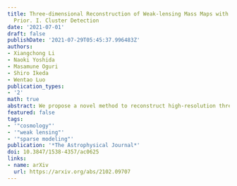```yaml
---
title: Three-dimensional Reconstruction of Weak-lensing Mass Maps with a Sparsity
  Prior. I. Cluster Detection
date: '2021-07-01'
draft: false
publishDate: '2021-07-29T05:45:37.996483Z'
authors:
- Xiangchong Li
- Naoki Yoshida
- Masamune Oguri
- Shiro Ikeda
- Wentao Luo
publication_types:
- '2'
math: true
abstract: We propose a novel method to reconstruct high-resolution three-dimensional mass maps using data from photometric weak-lensing surveys. We apply an adaptive LASSO algorithm to perform a sparsity-based reconstruction on the assumption that the underlying cosmic density field is represented by a sum of Navarro–Frenk–White halos. We generate realistic mock galaxy shear catalogs by considering the shear distortions from isolated halos for the configurations matched to the Subaru Hyper Suprime-Cam Survey with its photometric redshift estimates. We show that the adaptive method significantly reduces line-of-sight smearing that is caused by the correlation between the lensing kernels at different redshifts. Lensing clusters with lower mass limits of $10^{14.0}h^{−1}M_\odot$, $10^{14.7}h^{-1}M_\odot$, $10^{15.0}h^{−1}M_\odot$ can be detected with $1.5\sigma$ confidence at the low ($z<0.3$), median ($0.3\le z < 0.6$), and high ($0.6 \le z < 0.85$) redshifts, respectively, with an average false detection rate of $0.022$ deg$^{-2}$. The estimated redshifts of the detected clusters are systematically lower than the true values by $\Delta z \sim 0.03$ for halos at $z \le 0.4$, but the relative redshift bias is below $0.5$\% for clusters at $0.4 < z \le 0.85$. The standard deviation of the redshift estimation is $0.092$. Our method enables direct three-dimensional cluster detection with accurate redshift estimates.
featured: false
tags:
- '"cosmology"'
- '"weak lensing"'
- '"sparse modeling"'
publication: '*The Astrophysical Journal*'
doi: 10.3847/1538-4357/ac0625
links:
- name: arXiv
  url: https://arxiv.org/abs/2102.09707
---
```

